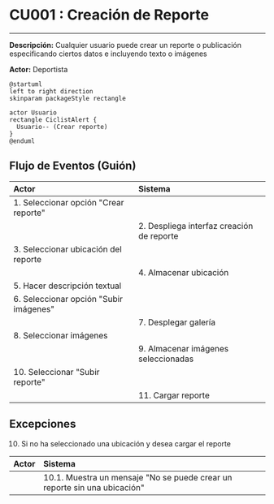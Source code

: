 # CU001 : Creación de Reporte

---

**Descripción:**  Cualquier usuario puede crear un reporte o publicación especificando ciertos datos e incluyendo texto o imágenes

**Actor:** Deportista

```plantuml
@startuml
left to right direction
skinparam packageStyle rectangle

actor Usuario
rectangle CiclistAlert {
  Usuario-- (Crear reporte)
}
@enduml
```


## Flujo de Eventos (Guión)


| Actor  | Sistema |
|:-------|:---------|
| 1. Seleccionar opción "Crear reporte" | |
| | 2. Despliega interfaz creación de reporte  ||
|3. Seleccionar ubicación del reporte | |
| | 4. Almacenar ubicación |
|5. Hacer descripción textual | |
| 6. Seleccionar opción "Subir imágenes" | |
| | 7. Desplegar galería|
|8. Seleccionar imágenes  | |
| | 9. Almacenar imágenes seleccionadas|
|10. Seleccionar "Subir reporte" | |
| |11. Cargar reporte|
## Excepciones

10. Si no ha seleccionado una ubicación y desea cargar el reporte

| Actor  | Sistema |
|:-------|:---------|
| | 10.1. Muestra un mensaje "No se puede crear un reporte sin una ubicación" |


